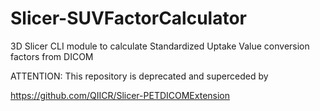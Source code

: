 # Slicer-SUVFactorCalculator
3D Slicer CLI module to calculate Standardized Uptake Value conversion factors from DICOM

ATTENTION: This repository is deprecated and superceded by 

https://github.com/QIICR/Slicer-PETDICOMExtension
